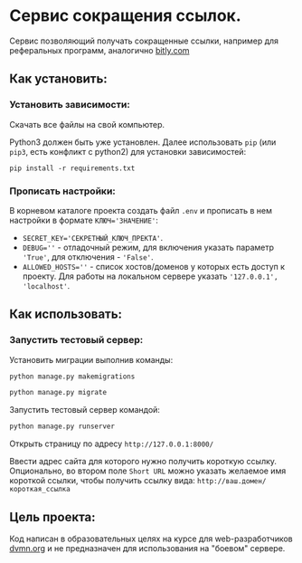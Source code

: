 # Сервис сокращения ссылок.

Сервис позволяющий получать сокращенные ссылки, например для реферальных
программ, аналогично [bitly.com](https://bitly.com/)

## Как установить:

### Установить зависимости:
Скачать все файлы на свой компьютер.

Python3 должен быть уже установлен. Далее использовать `pip` (или `pip3`, есть
конфликт с python2) для установки зависимостей:

```
pip install -r requirements.txt
```

### Прописать настройки:
В корневом каталоге проекта создать файл `.env` и прописать в нем настройки
в формате `КЛЮЧ='ЗНАЧЕНИЕ'`:

* `SECRET_KEY='СЕКРЕТНЫЙ_КЛЮЧ_ПРЕКТА'`.
* `DEBUG=''` - отладочный режим, для включения указать параметр `'True'`,
для отключения - `'False'`.
* `ALLOWED_HOSTS=''` - список хостов/доменов у которых есть доступ к проекту.
Для работы на локальном сервере указать `'127.0.0.1', 'localhost'`.


## Как использовать:

### Запустить тестовый сервер:
Установить миграции выполнив команды:
```sh
python manage.py makemigrations

python manage.py migrate
```

Запустить тестовый сервер командой:

```sh
python manage.py runserver
```

Открыть страницу по адресу `http://127.0.0.1:8000/`

Ввести адрес сайта для которого нужно получить короткую ссылку. 
Опционально, во втором поле `Short URL` можно указать желаемое имя короткой
ссылки, чтобы получить ссылку вида: `http://ваш.домен/короткая_ссылка`  


## Цель проекта:

Код написан в образовательных целях на курсе для
web-разработчиков [dvmn.org](https://dvmn.org/) и не предназначен для использования
на "боевом" сервере.
